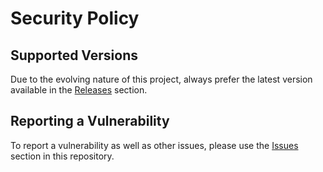 # Security Policy

## Supported Versions

Due to the evolving nature of this project, always prefer the latest version available in the [Releases](https://github.com/AppOutlet/GameOutlet/releases) section.

## Reporting a Vulnerability

To report a vulnerability as well as other issues, please use the [Issues](https://github.com/AppOutlet/GameOutlet/issues) section in this repository.
